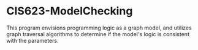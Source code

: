 # CIS623-ModelChecking 

This program envisions programming logic as a graph model, and utilizes graph traversal algorithms to determine if the model's logic is consistent with the parameters.

